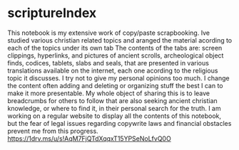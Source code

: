 # scriptureIndex
This notebook is my extensive work of copy/paste scrapbooking. Ive studied various christian related topics and aranged the material acording to each of the topics under its own tab  The contents of the tabs are: screen clippings, hyperlinks, and pictures of ancient scrolls, archeological object finds, codices, tablets, slabs and seals, that are presented in various translations available on the internet, each one acording to the religious topic it discusses.  I try not to give my personal opinions too much. I change the content often adding and deleting or organizing stuff the best I can to make it more presentable.
My whole object of sharing this is to leave breadcrumbs for others to follow that are also seeking ancient christian knowledge, or where to find it, in their personal search for the truth. I am working on a regular website to display all the contents of this notebook, but the fear of legal issues regarding copywrite laws and financial obstacles prevent me from this progress.
https://1drv.ms/u/s!AqM7FjQTdXqqxT15YPSeNoLfvQ0O

